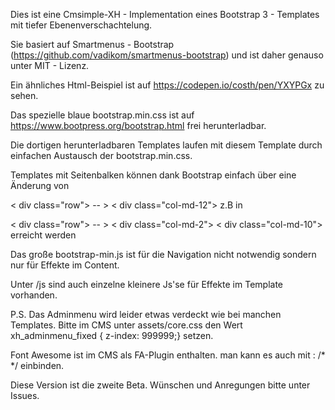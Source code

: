 
Dies ist eine Cmsimple-XH - Implementation  eines Bootstrap 3 - Templates mit tiefer Ebenenverschachtelung.

Sie basiert auf Smartmenus - Bootstrap (https://github.com/vadikom/smartmenus-bootstrap) und ist daher genauso unter MIT - Lizenz.

Ein ähnliches Html-Beispiel ist auf https://codepen.io/costh/pen/YXYPGx zu sehen.

Das spezielle blaue bootstrap.min.css ist auf https://www.bootpress.org/bootstrap.html frei herunterladbar. 

Die dortigen herunterladbaren Templates laufen mit diesem Template durch einfachen Austausch der bootstrap.min.css.

Templates mit Seitenbalken können dank Bootstrap einfach über eine Änderung von

< div class="row"> -- >         < div class="col-md-12">  z.B in 

< div class="row"> -- >    < div class="col-md-2">   < div class="col-md-10"> erreicht werden

Das große bootstrap-min.js ist für die Navigation nicht notwendig sondern nur für Effekte im Content. 

Unter /js sind auch einzelne kleinere Js'se für Effekte im Template vorhanden.

P.S. Das Adminmenu wird leider etwas verdeckt wie bei manchen Templates. Bitte im CMS unter assets/core.css den Wert xh_adminmenu_fixed { z-index: 999999;} setzen.

Font Awesome ist im CMS als FA-Plugin enthalten. man kann es auch  mit :
/* <?php
// if jQuery4CMSimple is installed, include it
if (is_readable($pth['folder']['plugins'].'jquery/jquery.inc.php')) {
    include_once $pth['folder']['plugins'].'jquery/jquery.inc.php';
    include_jQuery();
}
// Plugin FA_XH needed
if (function_exists('fa_require')) {
    fa_require();
} else {
    die('Das Template benötigt das Fa_XH-Plugin.');
}
?> */
einbinden.

Diese Version ist die zweite Beta. Wünschen und Anregungen bitte unter Issues. 

